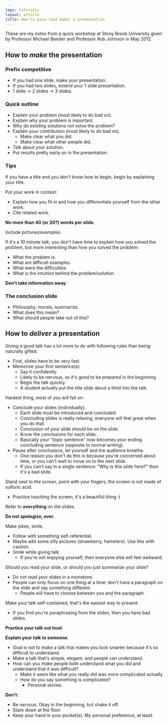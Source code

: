 ```yaml
---
tags: tutorials
layout: article
title: How to give (and make) a presentation
---
```


These are my notes from a quick workshop at Stony Brook University given by Professor
Michael Bender and Professor Rob Johnson in May 2012.

How to _make_ the presentation
------------------------------

### Prefix competitive

 - If you had one slide, make your presentation.
 - If you had two slides, extend your 1 slide presentation.
 - 1 slide -> 2 slides -> 3 slides.

### Quick outline

 - Explain your problem (most likely to do bad on).
 - Explain why your problem is important.
 - Why do existing solutions not solve the problem?
 - Explain your contribution (most likely to do bad on).
   - Make clear what you did.
   - Make clear what other people did.
 - Talk about your solution.
 - Put results pretty early on in the presentation.

### Tips

If you have a title and you don't know how to begin, begin by explaining your
title.

Put your work in context:

 - Explain how you fit in and how you differentiate yourself from the other work.
 - Cite related work.

**No more than 40 (or 20?) words per slide.**

Include pictures/examples.

If it's a 10 minute talk, you don't have time to explain how you solved the
problem, but more interesting than how you solved the problem:

 - What the problem is.
 - What are difficult examples.
 - What were the difficulties.
 - What is the intuition behind the problem/solution.

**Don't take information away.**

### The conclusion slide

 - Philosophy, morals, summarize.
 - What does this mean?
 - What should people take out of this?

How to _deliver_ a presentation
-------------------------------

Giving a good talk has a lot more to do with following rules than being
naturally gifted.

 - First, slides have to be very fast.
 - Memorize your first sentence(s).
   + Say it confidently.
   + Likely to be nervous, so it's good to be prepared in the beginning
   + Begin the talk quickly.
   + A student actually put the title slide about a third into the talk.

Hardest thing, most of you will fail on:

 - Conclude your slides (individually).
   + Each slide must be introduced and concluded.
   + Concluding slides is really relaxing, everyone will feel great when you do
     that.
   + Conclusion of your slide should be on the slide.
   + Know the conclusions for each slide.
   + Basically your "topic sentence" now becomes your ending concluding sentence
     (opposite to normal writing).
 - Pause after conclusions, let yourself and the audience breathe.
   + One reason you don't do this is because you're concerned about time, or
     you can't wait to move on to the next slide.
   + If you can't say in a single sentence: "Why is this slide here?" then it's
     a bad slide.

Stand next to the screen, point with your fingers, the screen is not made of
sulfuric acid.

 - Practice touching the screen, it's a beautiful thing :)

Refer to **everything** on the slides.

**Do not apologize, ever.**

Make jokes, smile.

 - Follow with something self-referential.
 - Maybe add some silly pictures (strawberry, hamsters). Use this with caution.
 - Smile while giving talk.
   + If you're not enjoying yourself, then everyone else will feel awkward.

Should you read your slide, or should you just summarize your slide?

 - Do not read your slides in a monotone.
 - People can only focus on one thing at a time: don't have a paragraph on the
   slide and say something different.
   + People will have to choose between you and the paragraph.

Make your talk self-contained, that's the easiest way to present.

 - If you find you're paraphrasing from the slides, then you have bad slides.

**Practice your talk out loud.**

**Explain your talk to someone.**

 - Goal is not to make a talk that makes you look smarter because it's so
   difficult to understand.
 - Make a talk that's simple, elegant, and people can understand.
 - How can you make people both understand what you did and understand that it
   was difficult?
   + Make it seem like what you really did was more complicated actually
   + How do you say something is complicated?
     - Personal stories.

**Don't:**

 - Be nervous. Okay in the beginning, but shake it off.
 - Stare down at the floor.
 - Keep your hand in your pocket(s). My personal preference, at least.

